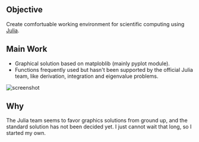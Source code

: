 ## Objective

Create comfortuable working environment for scientific computing using [Julia][].


## Main Work

* Graphical solution based on matploblib (mainly pyplot module).
* Functions frequently used but hasn't been supported by the official Julia
team, like derivation, integration and eigenvalue problems.

![screenshot](https://github.com/autozimu/JuliaLab.jl/raw/master/screenshot.png)

## Why

The Julia team seems to favor graphics solutions from ground up, and the
standard solution has not been decided yet. I just cannot wait that
long, so I started my own.


[Julia]: http://julialang.org/ "The Julia Language"
